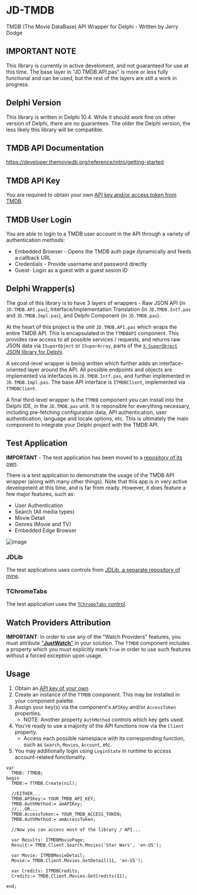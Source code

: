 # JD-TMDB

TMDB (The Movie DataBase) API Wrapper for Delphi - Written by Jerry Dodge 

## IMPORTANT NOTE

This library is currently in active develoment, and not guaranteed for use at this time. The base layer in "JD.TMDB.API.pas" is more or less fully functional and can be used, but the rest of the layers are still a work in progress.

## Delphi Version

This library is written in Delphi 10.4. While it should work fine on other version of Delphi, there are no guarantees. The older the Delphi version, the less likely this library will be compatible.

## TMDB API Documentation

https://developer.themoviedb.org/reference/intro/getting-started

## TMDB API Key

You are required to obtain your own [API key and/or access token from TMDB](https://www.themoviedb.org/settings/api). 

## TMDB User Login

You are able to login to a TMDB user account in the API through a variety of authentication methods:

- Embedded Browser - Opens the TMDB auth page dynamically and feeds a callback URL
- Credentials - Provide username and password directly
- Guest- Login as a guest with a guest sesion ID

## Delphi Wrapper(s)

The goal of this library is to have 3 layers of wrappers - Raw JSON API (in `JD.TMDB.API.pas`), Interface/Implementation Translation (in `JD.TMDB.Intf.pas` and `JD.TMDB.Impl.pas`), and Delphi Component (in `JD.TMDB.pas`).

At the heart of this project is the unit `JD.TMDB.API.pas` which wraps the entire TMDB API. This is encapsulated in the `TTMDBAPI` component. This provides raw access to all possible services / requests, and returns raw JSON data via `ISuperObject` or `ISuperArray`, parts of the [`X-SuperObject` JSON library for Delphi](https://github.com/onryldz/x-superobject). 

A second-level wrapper is being written which further adds an interface-oriented layer around the API. All possible endpoints and objects are implemented via interfaces in `JD.TMDB.Intf.pas`, and further implemented in `JD.TMDB.Impl.pas`. The base API interface is `ITMDBClient`, implemented via `TTMDBClient`.

A final third-level wrapper is the `TTMDB` component you can install into the Delphi IDE, in the `JD.TMDB.pas` unit. It is reponsible for everything necessary, including pre-fetching configuration data, API authentication, user authentication, language and locale options, etc.  This is ultimately the main component to integrate your Delphi project with the TMDB API. 

## Test Application

**IMPORTANT** - The test application has been moved to a [repository of its own](https://github.com/djjd47130/JD-TestApp).

There is a test application to demonstrate the usage of the TMDB API wrapper (along with many other things). Note that this app is in very active development at this time, and is far from ready. However, it does feature a few major features, such as:

- User Authentication
- Search (All media types)
- Movie Detail
- Genres (Movie and TV)
- Embedded Edge Browser

![image](https://github.com/user-attachments/assets/22f6ced9-2386-4646-a316-50fde7eff333)

### JDLib

The test applications uses controls from [JDLib, a separate repository of mine](https://github.com/djjd47130/JDLib).

### TChromeTabs

The test application uses the [`TChromeTabs` control](https://github.com/norgepaul/TChromeTabs).

## Watch Providers Attribution

**IMPORTANT**: In order to use any of the "Watch Providers" features, you must attribute ["**JustWatch**"](https://www.justwatch.com/) in your solution. The `TTMDB` component includes a property which you must explicitly mark `True` in order to use such features without a forced exception upon usage. 

## Usage

1. Obtain an [API key of your own](https://www.themoviedb.org/settings/api)
2. Create an instance of the `TTMDB` component. This may be installed in your component palette.
3. Assign your key(s) via the component's `APIKey` and/or `AccessToken` properties.
   - NOTE: Another property `AuthMethod` controls which key gets used.
4. You're ready to use a majority of the API functions now via the `Client` property.
   - Access each possible namespace with its corresponding function, such as `Search`, `Movies`, `Account`, etc.
6. You may additionally login using `LoginState` in runtime to access account-related functionality.

```
var
  TMDB: TTMDB;
begin
  TMDB:= TTMDB.Create(nil);

  //EITHER...
  TMDB.APIKey:= YOUR_TMDB_API_KEY;
  TMDB.AuthMethod:= amAPIKey;
  //...OR...
  TMDB.AccessToken:= YOUR_TMDB_ACCESS_TOKEN;
  TMDB.AuthMethod:= amAccessToken;

  //Now you can access most of the library / API...

  var Results: ITMDBMoviePage;
  Result:= TMDB.Client.Search.Movies('Star Wars', 'en-US');

  var Movie: ITMDBMovieDetail;
  Movie:= TMDB.Client.Movies.GetDetail(11, 'en-US');

  var Credits: ITMDBCredits;
  Credits:= TMDB.Client.Movies.GetCredits(11);

end;
```


